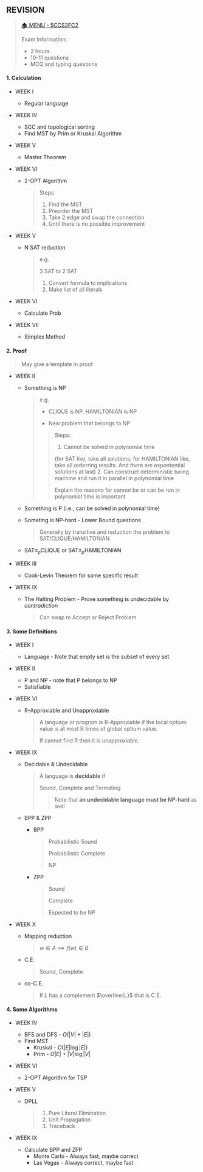 ## REVISION

>[🏠 MENU - 5CCS2FC2](year2/5ccs2fc2.md)
>
>Exam Information:
>
>- 2 hours
>- 10-11 questions
>  - MCQ and typing questions
>

#### 1. Calculation

- WEEK I

  - Regular language

- WEEK IV

  - SCC and topological sorting
  - Find MST by Prim or Kruskal Algorithm

- WEEK V
  - Master Theorem

- WEEK VI

  - 2-OPT Algorithm

    > Steps
    >
    > 1. Find the MST
    > 2. Preorder the MST
    > 3. Take 2 edge and swap the connection
    > 4. Until there is no possible improvement

- WEEK V

  - N SAT reduction

    > e.g.
    >
    > 3 SAT to 2 SAT
    >
    > 1. Convert formula to implications
    > 2. Make list of all literals

- WEEK VI
  
  - Calculate Prob
  
- WEEK VII

  - Simplex Method

#### 2. Proof

>May give a template in proof

- WEEK II

  - Something is NP

    >e.g.
    >
    >- CLIQUE is NP, HAMILTONIAN is NP
    >
    >- New problem that belongs to NP
    >
    > >Steps:
    > >
    > >1. Cannot be solved in polynomial time
    > >
    > >   (for SAT like, take all solutions; for HAMILTONIAN like, take all orderring results. And there are expontential solutions at last)
    > >2. Can construct deterministic turing machine and run it in parallel in polynomial time
    > >
    > >Explain the reasons for cannot be or can be run in polynomial time is important

  - Something is P (i.e., can be solved in polynomial time)

  - Someting is NP-hard - Lower Bound questions

    >Generally by transitive and reduction the problem to SAT/CLIQUE/HAMILTONIAN

  - SAT$\leq_p$CLIQUE or SAT$\leq_p$HAMILTONIAN

- WEEK III

  - Cook-Levin Theorem for some specific result

- WEEK IX

  - The Halting Problem - Prove something is undecidable by *contradiction*
  
    > Can swap to Accept or Reject Problem


#### 3. Some Definitions

- WEEK I
  - Language - Note that empty set is the subset of every set
  
- WEEK II
  - P and NP - note that P belongs to NP
  - Satisfiable
  
- WEEK VI
  - R-Approxiable and Unapproxiable
  
    >A language or program is R-Approxiable if the local optium value is at most R times of global optium value. 
    >
    >If cannot find R then it is unapproxiable. 
  
- WEEK IX
  - Decidable & Undecidable
  
    >A language is **decidable** if
    >
    >Sound, Complete and Termating
    >
    >> Note that **an undecidable language must be NP-hard** as well
  
  - BPP & ZPP
  
    - BPP
  
      >Probabilistic Sound
      >
      >Probabilistic Complete
      >
      >NP
  
    - ZPP
  
      >Sound
      >
      >Complete
      >
      >Expected to be NP
  
- WEEK X
  
  - Mapping reduction
  
    >$w \in A \implies f(w) \in B$
  
  - C.E.
  
    >Sound, Complete
  
  - co-C.E.
  
    >If $L$ has a complement $\overline{L}$ that is C.E.
  

#### 4. Some Algorithms

- WEEK IV
  - BFS and DFS - $O(|V|+|E|)$
  - Find MST
    - Kruskal - $O(|E|\log|E|)$
    - Prim - $O|E|+|V | \log |V |$
- WEEK VI
  - 2-OPT Algorithm for TSP

- WEEK V
  
  - DPLL
  
    >1. Pure Literal Elimination
    >2. Unit Propagation
    >3. Traceback
    >
  
- WEEK IX

  - Calculate BPP and ZPP
    - Monte Carlo - Always fast, maybe correct
    - Las Vegas - Always correct, maybe fast

